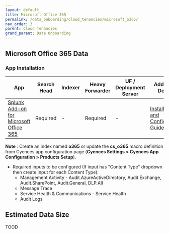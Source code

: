 ```yaml
---
layout: default
title: Microsoft Office 365
permalink: /data_onboarding/cloud_tenancies/microsoft_o365/
nav_order: 3
parent: Cloud Tenancies 
grand_parent: Data Onboarding
---
```


## **Microsoft Office 365 Data**

### App Installation

| App |  Search Head  | Indexer | Heavy Forwarder | UF / Deployment Server | Additional Details |
| ---- | ------ | ------------ | -------------- | -------------------- | ------ |
| [Splunk Add-on for Microsoft Office 365](https://splunkbase.splunk.com/app/4055/) | Required | - | Required | - | [Installation and Configuration Guide](https://docs.splunk.com/Documentation/AddOns/released/MSO365/Installationsteps) |

**Note** : Create an index named **o365** or update the **cs_o365** macro definition from Cyences app configuration page (**Cyences Settings > Cyences App Configuration > Products Setup**).


* Required inputs to be configured (If input has "Content Type" dropdown then create input for each Content Type):
    * Management Activity - Audit.AzureActiveDirectory, Audit.Exchange, Audit.SharePoint, Audit.General, DLP.All
    * Message Trace
    * Service Health & Communications - Service Health
    * Audit Logs


## Estimated Data Size
TOOD